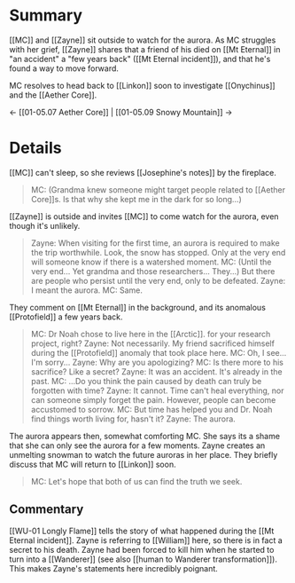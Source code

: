 # Summary
[[MC]] and [[Zayne]] sit outside to watch for the aurora. As MC struggles with her grief, [[Zayne]] shares that a friend of his died on [[Mt Eternal]] in "an accident" a "few years back" ([[Mt Eternal incident]]), and that he's found a way to move forward.

MC resolves to head back to [[Linkon]] soon to investigate [[Onychinus]] and the [[Aether Core]].

← [[01-05.07 Aether Core]] | [[01-05.09 Snowy Mountain]] →

# Details
[[MC]] can't sleep, so she reviews [[Josephine's notes]] by the fireplace.

> MC: (Grandma knew someone might target people related to [[Aether Core]]s. Is that why she kept me in the dark for so long...)

[[Zayne]] is outside and invites [[MC]] to come watch for the aurora, even though it's unlikely.

> Zayne: When visiting for the first time, an aurora is required to make the trip worthwhile. Look, the snow has stopped. Only at the very end will someone know if there is a watershed moment.
> MC: (Until the very end... Yet grandma and those researchers... They...) But there are people who persist until the very end, only to be defeated.
> Zayne: I meant the aurora.
> MC: Same.

They comment on [[Mt Eternal]] in the background, and its anomalous [[Protofield]] a few years back.

> MC: Dr Noah chose to live here in the [[Arctic]]. for your research project, right?
> Zayne: Not necessarily. My friend sacrificed himself during the [[Protofield]] anomaly that took place here.
> MC: Oh, I see... I'm sorry...
> Zayne: Why are you apologizing?
> MC: Is there more to his sacrifice? Like a secret?
> Zayne: It was an accident. It's already in the past.
> MC: ...Do you think the pain caused by death can truly be forgotten with time?
> Zayne: It cannot. Time can't heal everything, nor can someone simply forget the pain. However, people can become accustomed to sorrow.
> MC: But time has helped you and Dr. Noah find things worth living for, hasn't it?
> Zayne: The aurora.

The aurora appears then, somewhat comforting MC. She says its a shame that she can only see the aurora for a few moments. Zayne creates an unmelting snowman to watch the future auroras in her place. They briefly discuss that MC will return to [[Linkon]] soon.

> MC: Let's hope that both of us can find the truth we seek.


## Commentary

[[WU-01 Longly Flame]] tells the story of what happened during the [[Mt Eternal incident]]. Zayne is referring to [[William]] here, so there is in fact a secret to his death. Zayne had been forced to kill him when he started to turn into a [[Wanderer]] (see also [[human to Wanderer transformation]]). This makes Zayne's statements here incredibly poignant.